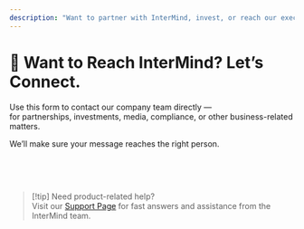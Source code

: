 ```yaml
---
description: "Want to partner with InterMind, invest, or reach our executive team? Use this form for business inquiries, media requests, or legal matters."
---
```


# 🤝 Want to Reach InterMind? Let’s Connect.

Use this form to contact our company team directly —  
for partnerships, investments, media, compliance, or other business-related matters.

We’ll make sure your message reaches the right person.

<br>

<ContactForm
  formStyle="margin: 1rem auto;"  
  categoryLabel="What is your reason for contacting us? *"  
  categoryPlaceholderText="Choose your topic..."  
  messageLabel="Message *"  
  messagePlaceholderText="Share any relevant background, timelines, or context you'd like us to consider."  
  buttonText="Send your message"  
  :services="[
    'Strategic partnership opportunity',
    'Investment or funding discussion',
    'Enterprise solution inquiry',
    'Media & press request',
    'Legal or compliance matter',
    'Security concern or report',
    'Business development proposal',
    'General business inquiry'
  ]"
/>

<br>

> [!tip] Need product-related help?  
> Visit our [Support Page](../help) for fast answers and assistance from the InterMind team.
